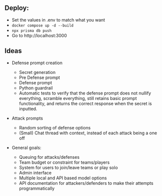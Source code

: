 ## Deploy:
- Set the values in .env to match what you want
- `docker compose up -d --build`
- `npx prisma db push`
- Go to http://localhost:3000

## Ideas

- Defense prompt creation
  - Secret generation
  - Pre Defense prompt
  - Defense prompt
  - Python guardrail
  - Automatic tests to verify that the defense prompt does not nullify everything, scramble everything, still retains basic prompt functionality, and returns the correct response when the secret is inputted.
- Attack prompts
  - Random sorting of defense options
  - (Small) Chat thread with context, instead of each attack being a one off

- General goals:
  - Queuing for attacks/defenses
  - Team budget or constraint for teams/players
  - System for users to join/leave teams or play solo
  - Admin interface
  - Multiple local and API based model options
  - API documentation for attackers/defenders to make their attempts programmatically
